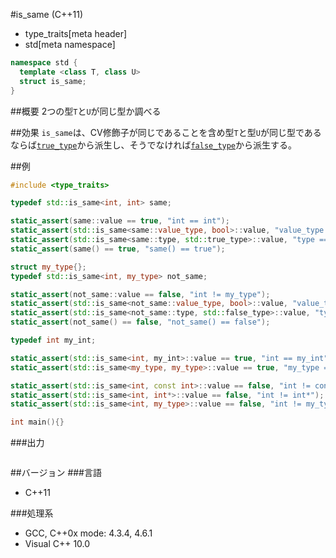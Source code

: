 #is_same (C++11)
* type_traits[meta header]
* std[meta namespace]

```cpp
namespace std {
  template <class T, class U>
  struct is_same;
}
```

##概要
2つの型`T`と`U`が同じ型か調べる


##効果
`is_same`は、CV修飾子が同じであることを含め型`T`と型`U`が同じ型であるならば[`true_type`](./integral_constant-true_type-false_type.md)から派生し、そうでなければ[`false_type`](./integral_constant-true_type-false_type.md)から派生する。


##例
```cpp
#include <type_traits>

typedef std::is_same<int, int> same;

static_assert(same::value == true, "int == int");
static_assert(std::is_same<same::value_type, bool>::value, "value_type == bool");
static_assert(std::is_same<same::type, std::true_type>::value, "type == true_type");
static_assert(same() == true, "same() == true");

struct my_type{};
typedef std::is_same<int, my_type> not_same;

static_assert(not_same::value == false, "int != my_type");
static_assert(std::is_same<not_same::value_type, bool>::value, "value_type == bool");
static_assert(std::is_same<not_same::type, std::false_type>::value, "type == false_type");
static_assert(not_same() == false, "not_same() == false");

typedef int my_int;

static_assert(std::is_same<int, my_int>::value == true, "int == my_int");
static_assert(std::is_same<my_type, my_type>::value == true, "my_type == my_type");

static_assert(std::is_same<int, const int>::value == false, "int != const int");
static_assert(std::is_same<int, int*>::value == false, "int != int*");
static_assert(std::is_same<int, my_type>::value == false, "int != my_type");

int main(){}
```

###出力
```
```

##バージョン
###言語
- C++11

###処理系
- GCC, C++0x mode: 4.3.4, 4.6.1
- Visual C++ 10.0


